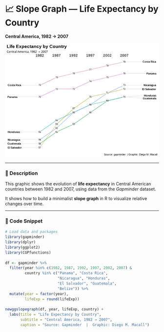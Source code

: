 # 📈 Slope Graph — Life Expectancy by Country

**Central America, 1982 → 2007**

![Slope Graph](slopegraph_central_america.jpg)

---

### 🧮 Description
This graphic shows the evolution of **life expectancy** in Central American countries between 1982 and 2007, using data from the *Gapminder* dataset.

It shows how to build a minimalist **slope graph** in R to visualize relative changes over time.

---

### 🧰 Code Snippet
```r
# Load data and packages
library(gapminder)
library(dplyr)
library(ggplot2)
library(CGPfunctions)

df <- gapminder %>%
  filter(year %in% c(1982, 1987, 1992, 1997, 2002, 2007) &
         country %in% c("Panama", "Costa Rica",
                        "Nicaragua", "Honduras",
                        "El Salvador", "Guatemala",
                        "Belize")) %>%
  mutate(year = factor(year),
         lifeExp = round(lifeExp))

newggslopegraph(df, year, lifeExp, country) +
  labs(title = "Life Expectancy by Country",
       subtitle = "Central America, 1982 → 2007",
       caption = "Source: Gapminder  |  Graphic: Diego M. Macall")
